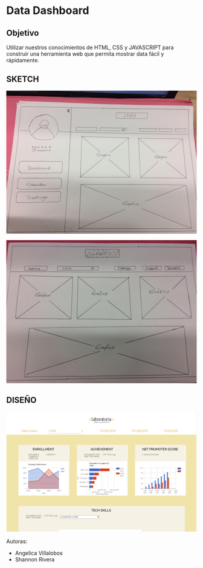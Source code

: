 # Data Dashboard

## Objetivo

Utilizar nuestros conocimientos de HTML, CSS y JAVASCRIPT para construir una herramienta web que permita mostrar data fácil y rápidamente.

## SKETCH

![Sin titulo](assets/images/sketch1.jpg)

![Sin titulo](assets/images/sketch2.jpg)

## DISEÑO

![Sin titulo](assets/images/design-web.png)

Autoras:

* Angelica Villalobos
* Shannon Rivera